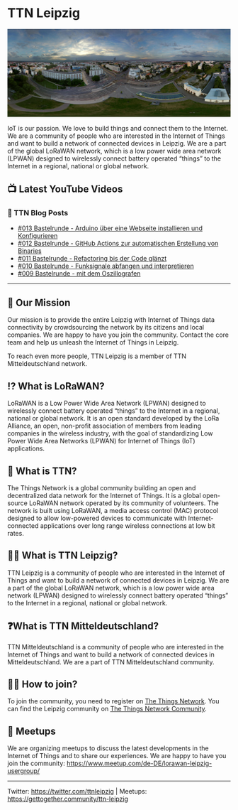 # TTN Leipzig

![Leipzig Panorama](./profile/panorama.png)

IoT is our passion. We love to build things and connect them to the Internet. We are a community of people who are interested in the Internet of Things and want to build a network of connected devices in Leipzig. We are a part of the global LoRaWAN network, which is a low power wide area network (LPWAN) designed to wirelessly connect battery operated “things” to the Internet in a regional, national or global network.

## 📺 Latest YouTube Videos

<!-- YOUTUBE:START -->
<!-- YOUTUBE:END -->

### 📖 TTN Blog Posts

<!-- TTN:START -->
- [#013 Bastelrunde - Arduino über eine Webseite installieren und Konfigurieren](https://www.thethingsnetwork.org/community/leipzig/post/013-bastelrunde-arduino-%C3%BCber-eine-webseite-installieren-und-konfigurieren)
- [#012 Bastelrunde - GitHub Actions zur automatischen Erstellung von Binaries](https://www.thethingsnetwork.org/community/leipzig/post/012-bastelrunde-github-actions-zur-automatischen-erstellung-von-binaries)
- [#011 Bastelrunde - Refactoring bis der Code glänzt](https://www.thethingsnetwork.org/community/leipzig/post/011-bastelrunde-refactoring-bis-der-code-gl%C3%A4nzt)
- [#010 Bastelrunde - Funksignale abfangen und interpretieren](https://www.thethingsnetwork.org/community/leipzig/post/010-bastelrunde-funksignale-abfangen-und-interpretieren)
- [#009 Bastelrunde - mit dem Oszillografen](https://www.thethingsnetwork.org/community/leipzig/post/009-bastelrunde-mit-dem-oszillografen)
<!-- TTN:END -->
<!--
http://createfeed.fivefilters.org/extract.php?url=https%3A%2F%2Fwww.thethingsnetwork.org%2Fcommunity%2Fleipzig%2Fposts&in_id_or_class=widget-card-story&max=5&order=document&guid=0
-->

---

## 🎯 Our Mission

Our mission is to provide the entire Leipzig with Internet of Things data connectivity by crowdsourcing the network by its citizens and local companies. We are happy to have you join the community. Contact the core team and help us unleash the Internet of Things in Leipzig.

To reach even more people, TTN Leipzig is a member of TTN Mitteldeutschland network.

## ⁉️ What is LoRaWAN?

LoRaWAN is a Low Power Wide Area Network (LPWAN) designed to wirelessly connect battery operated “things” to the Internet in a regional, national or global network. It is an open standard developed by the LoRa Alliance, an open, non-profit association of members from leading companies in the wireless industry, with the goal of standardizing Low Power Wide Area Networks (LPWAN) for Internet of Things (IoT) applications.

## 🛜 What is TTN?

The Things Network is a global community building an open and decentralized data network for the Internet of Things. It is a global open-source LoRaWAN network operated by its community of volunteers. The network is built using LoRaWAN, a media access control (MAC) protocol designed to allow low-powered devices to communicate with Internet-connected applications over long range wireless connections at low bit rates.

## 🤷‍♂️ What is TTN Leipzig?

TTN Leipzig is a community of people who are interested in the Internet of Things and want to build a network of connected devices in Leipzig. We are a part of the global LoRaWAN network, which is a low power wide area network (LPWAN) designed to wirelessly connect battery operated “things” to the Internet in a regional, national or global network.

## ❓What is TTN Mitteldeutschland?

TTN Mitteldeutschland is a community of people who are interested in the Internet of Things and want to build a network of connected devices in Mitteldeutschland. We are a part of TTN Mitteldeutschland community.

## 🙋‍♂️ How to join?

To join the community, you need to register on [The Things Network](https://www.thethingsnetwork.org/). You can find the Leipzig community on [The Things Network Community](https://www.thethingsnetwork.org/community/leipzig/).

## 📆 Meetups

We are organizing meetups to discuss the latest developments in the Internet of Things and to share our experiences. We are happy to have you join the community: https://www.meetup.com/de-DE/lorawan-leipzig-usergroup/

---

Twitter: https://twitter.com/ttnleipzig | Meetups: https://gettogether.community/ttn-leipzig
